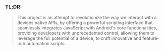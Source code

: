
### TL;DR:
> This project is an attempt to revolutionize the way we interact with a devices native APIs, by offering a powerful scripting interface that seamlessly integrates JavaScript with Android's core functionalities, providing developers with unprecedented control, allowing them to leverage the full potential of a device, to craft innovative and feature-rich automation scripts.
